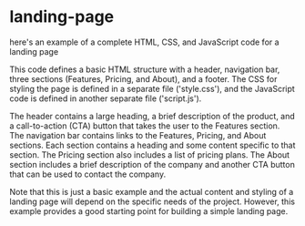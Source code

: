 # landing-page
here's an example of a complete HTML, CSS, and JavaScript code for a landing page

This code defines a basic HTML structure with a header, navigation bar, three sections (Features, Pricing, and About), and a footer. The CSS for styling the page is defined in a separate file ('style.css'), and the JavaScript code is defined in another separate file ('script.js').

The header contains a large heading, a brief description of the product, and a call-to-action (CTA) button that takes the user to the Features section. The navigation bar contains links to the Features, Pricing, and About sections. Each section contains a heading and some content specific to that section. The Pricing section also includes a list of pricing plans. The About section includes a brief description of the company and another CTA button that can be used to contact the company.

Note that this is just a basic example and the actual content and styling of a landing page will depend on the specific needs of the project. However, this example provides a good starting point for building a simple landing page.
